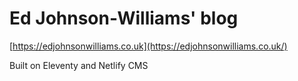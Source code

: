 # Ed Johnson-Williams' blog

[https://edjohnsonwilliams.co.uk](https://edjohnsonwilliams.co.uk/)

Built on Eleventy and Netlify CMS

